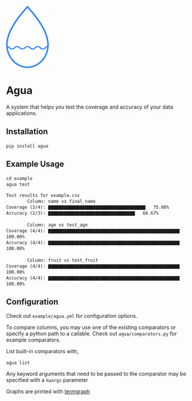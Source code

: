 ![Agua](./logo.svg)
# Agua

A system that helps you test the coverage and accuracy of your data applications.

## Installation

```shell
pip install agua
```

## Example Usage

```shell
cd example
agua test
```

```shell
Test results for example.csv
        Column: name vs final_name
Coverage (3/4): ▇▇▇▇▇▇▇▇▇▇▇▇▇▇▇▇▇▇▇▇▇▇▇▇▇▇▇▇▇▇▇▇▇▇▇▇▇   75.00%
Accuracy (2/3): ▇▇▇▇▇▇▇▇▇▇▇▇▇▇▇▇▇▇▇▇▇▇▇▇▇▇▇▇▇▇▇▇▇   66.67%

        Column: age vs test_age
Coverage (4/4): ▇▇▇▇▇▇▇▇▇▇▇▇▇▇▇▇▇▇▇▇▇▇▇▇▇▇▇▇▇▇▇▇▇▇▇▇▇▇▇▇▇▇▇▇▇▇▇▇▇▇  100.00%
Accuracy (4/4): ▇▇▇▇▇▇▇▇▇▇▇▇▇▇▇▇▇▇▇▇▇▇▇▇▇▇▇▇▇▇▇▇▇▇▇▇▇▇▇▇▇▇▇▇▇▇▇▇▇▇  100.00%

        Column: fruit vs test_fruit
Coverage (4/4): ▇▇▇▇▇▇▇▇▇▇▇▇▇▇▇▇▇▇▇▇▇▇▇▇▇▇▇▇▇▇▇▇▇▇▇▇▇▇▇▇▇▇▇▇▇▇▇▇▇▇  100.00%
Accuracy (4/4): ▇▇▇▇▇▇▇▇▇▇▇▇▇▇▇▇▇▇▇▇▇▇▇▇▇▇▇▇▇▇▇▇▇▇▇▇▇▇▇▇▇▇▇▇▇▇▇▇▇▇  100.00%
```

## Configuration

Check out ```example/agua.yml``` for configuration options.

To compare columns, you may use one of the existing comparators or specify a python path to a callable.
Check out ```agua/comparators.py``` for example comparators.

List built-in comparators with,

```shell
agua list
```

Any keyword arguments that need to be passed to the comparator may be specified with a `kwargs` parameter


Graphs are printed with [termgraph](https://github.com/mkaz/termgraph)
